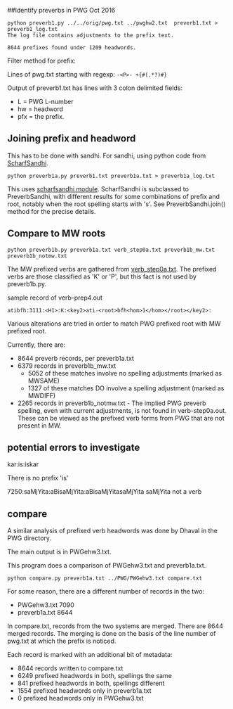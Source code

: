 
##Identify preverbs in PWG
Oct 2016


```
python preverb1.py ../../orig/pwg.txt ../pwghw2.txt  preverb1.txt > preverb1_log.txt
The log file contains adjustments to the prefix text.

8644 prefixes found under 1209 headwords.
```
Filter method for prefix:

Lines of pwg.txt starting with regexp: `-<P>- +{#(.*?)#}`

Output of preverb1.txt has lines with 3 colon delimited fields:
* L = PWG L-number 
* hw = headword
* pfx = the prefix.

## Joining prefix and headword
This has to be done with sandhi.
For sandhi, using python code from [ScharfSandhi](https://github.com/funderburkjim/ScharfSandhi).

```
python preverb1a.py preverb1.txt preverb1a.txt > preverb1a_log.txt
```

This uses [scharfsandhi module](https://github.com/funderburkjim/ScharfSandhi/blob/master/pythonv4/scharfsandhi.py).
ScharfSandhi is subclassed to PreverbSandhi, with different results for
 some combinations of prefix and root, notably when the root spelling starts
 with 's'.  See PreverbSandhi.join() method for the precise details.

## Compare to MW roots

```
python preverb1b.py preverb1a.txt verb_step0a.txt preverb1b_mw.txt preverb1b_notmw.txt
```

The MW prefixed verbs are gathered from 
[verb_step0a.txt](https://github.com/funderburkjim/MWvlex/blob/master/step0/verb-prep4.out).
The prefixed verbs are those classified as 'K' or 'P', but this fact is
not used by preverb1b.py. 

sample record of verb-prep4.out
```
atibfh:3111:<H1>:K:<key2>ati-<root>bfh<hom>1</hom></root></key2>:
```

Various alterations are tried in order to match PWG prefixed root with
MW prefixed root.  

Currently, there are:
* 8644 preverb records, per preverb1a.txt
* 6379 records in preverb1b_mw.txt
  * 5052 of these matches involve no spelling adjustments (marked as MWSAME)
  * 1327 of these matches DO involve a spelling adjustment (marked as MWDIFF)
* 2265 records in preverb1b_notmw.txt  - The implied PWG preverb spelling,
  even with current adjustments, is not found in verb-step0a.out.
  These can be viewed as the prefixed verb forms from PWG that are not present
  in MW.

## potential errors to investigate
kar:is:iskar

There is no prefix 'is'

7250:saMjYita:aBisaMjYita:aBisaMjYitasaMjYita
 saMjYita not a verb

## compare
A similar analysis of prefixed verb headwords was done by Dhaval in the
PWG directory.

The main output is in PWGehw3.txt.

This program does a comparison of PWGehw3.txt and preverb1a.txt.

```
python compare.py preverb1a.txt ../PWG/PWGehw3.txt compare.txt
```

For some reason, there are a different number of records in the two:
* PWGehw3.txt 7090
* preverb1a.txt 8644

In compare.txt, records from the two systems are merged. There
are 8644 merged records. The merging is done on the basis of the
line number of pwg.txt at which the prefix is noticed.

Each record is marked with an additional bit of metadata:

* 8644 records written to compare.txt
* 6249 prefixed headwords in both, spellings the same
* 841 prefixed headwords in both, spellings different
* 1554 prefixed headwords only in preverb1a.txt
* 0 prefixed headwords only in PWGehw3.txt
